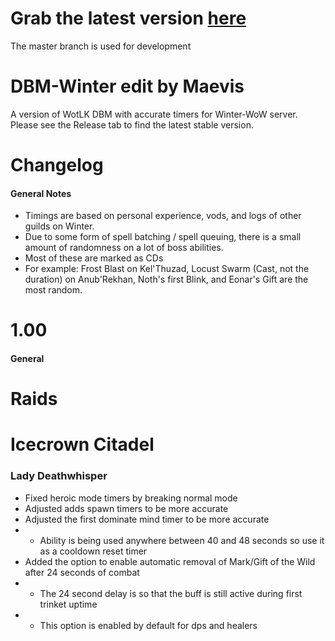 # Grab the latest version [here](https://github.com/Lvcifvr/DBM-Winter/archive/main.zip)
The master branch is used for development

# DBM-Winter edit by Maevis
A version of WotLK DBM with accurate timers for Winter-WoW server. Please see the Release tab to find the latest stable version.

# Changelog 
#### General Notes
* Timings are based on personal experience, vods, and logs of other guilds on Winter. 
* Due to some form of spell batching / spell queuing, there is a small amount of randomness on a lot of boss abilities. 
* Most of these are marked as CDs
* For example: Frost Blast on Kel'Thuzad, Locust Swarm (Cast, not the duration) on Anub'Rekhan, Noth's first Blink, and Eonar's Gift are the most random.

# 1.00 
#### General 

# Raids 

# Icecrown Citadel 

### Lady Deathwhisper 
  * Fixed heroic mode timers by breaking normal mode
  * Adjusted adds spawn timers to be more accurate
  * Adjusted the first dominate mind timer to be more accurate
  * * Ability is being used anywhere between 40 and 48 seconds so use it as a cooldown reset timer
  * Added the option to enable automatic removal of Mark/Gift of the Wild after 24 seconds of combat
  * * The 24 second delay is so that the buff is still active during first trinket uptime
  * * This option is enabled by default for dps and healers
